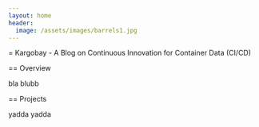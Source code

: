 ```yaml
---
layout: home
header:
  image: /assets/images/barrels1.jpg
---
```




= Kargobay - A Blog on Continuous Innovation for Container Data (CI/CD)

== Overview

bla blubb

== Projects

yadda yadda
